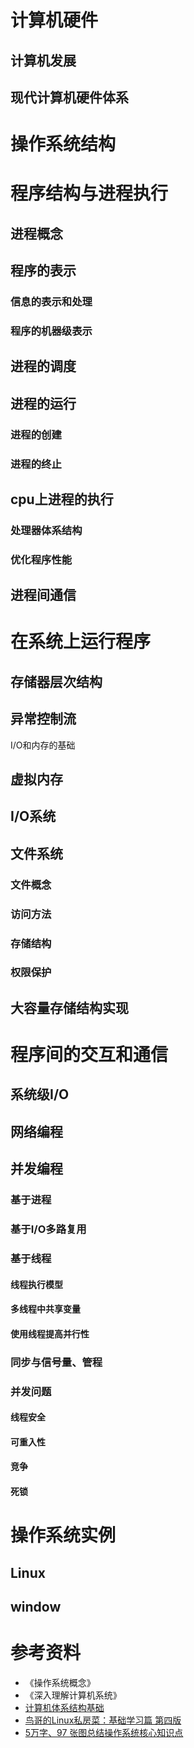 # 计算机硬件

## 计算机发展

## 现代计算机硬件体系

# 操作系统结构

# 程序结构与进程执行

## 进程概念

## 程序的表示

### 信息的表示和处理

### 程序的机器级表示

## 进程的调度

## 进程的运行

### 进程的创建

### 进程的终止

## cpu上进程的执行

### 处理器体系结构

### 优化程序性能

## 进程间通信

# 在系统上运行程序

## 存储器层次结构

## 异常控制流

I/O和内存的基础

## 虚拟内存

## I/O系统

## 文件系统

### 文件概念

### 访问方法

### 存储结构

### 权限保护

## 大容量存储结构实现

# 程序间的交互和通信

## 系统级I/O

## 网络编程

## 并发编程

### 基于进程

### 基于I/O多路复用

### 基于线程

#### 线程执行模型

#### 多线程中共享变量

#### 使用线程提高并行性

### 同步与信号量、管程

### 并发问题

#### 线程安全

#### 可重入性

#### 竞争

#### 死锁

# 操作系统实例

## Linux

## window

# 参考资料

- 《操作系统概念》
- 《深入理解计算机系统》
- [计算机体系结构基础](https://foxsen.github.io/archbase/index.html)
- [鸟哥的Linux私房菜：基础学习篇 第四版](https://wizardforcel.gitbooks.io/vbird-linux-basic-4e/content/)
- [5万字、97 张图总结操作系统核心知识点](https://www.cnblogs.com/cxuanBlog/p/13297199.html)

